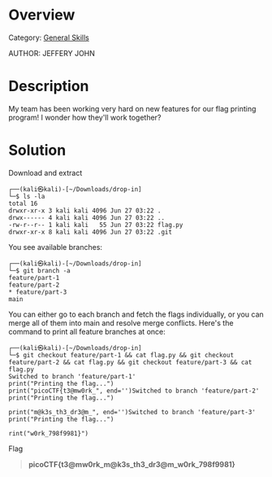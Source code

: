# Overview 
Category: [General Skills]()

AUTHOR: JEFFERY JOHN

# Description
My team has been working very hard on new features for our flag printing program! I wonder how they'll work together?

# Solution

Download and extract

    ┌──(kali㉿kali)-[~/Downloads/drop-in]
    └─$ ls -la
    total 16
    drwxr-xr-x 3 kali kali 4096 Jun 27 03:22 .
    drwx------ 4 kali kali 4096 Jun 27 03:22 ..
    -rw-r--r-- 1 kali kali   55 Jun 27 03:22 flag.py
    drwxr-xr-x 8 kali kali 4096 Jun 27 03:22 .git

 You see available branches:

    ┌──(kali㉿kali)-[~/Downloads/drop-in]
    └─$ git branch -a                              
    feature/part-1
    feature/part-2
    * feature/part-3
    main



You can either go to each branch and fetch the flags individually, or you can merge all of them into main and resolve merge conflicts. Here's the command to print all feature branches at once:


    ┌──(kali㉿kali)-[~/Downloads/drop-in]
    └─$ git checkout feature/part-1 && cat flag.py && git checkout feature/part-2 && cat flag.py && git checkout feature/part-3 && cat flag.py
    Switched to branch 'feature/part-1'
    print("Printing the flag...")
    print("picoCTF{t3@mw0rk_", end='')Switched to branch 'feature/part-2'
    print("Printing the flag...")

    print("m@k3s_th3_dr3@m_", end='')Switched to branch 'feature/part-3'
    print("Printing the flag...")

    rint("w0rk_798f9981}")

Flag
> **picoCTF{t3@mw0rk_m@k3s_th3_dr3@m_w0rk_798f9981}**